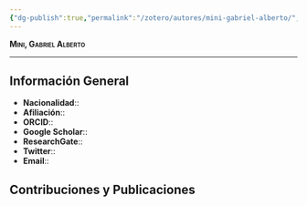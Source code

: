 ```yaml
---
{"dg-publish":true,"permalink":"/zotero/autores/mini-gabriel-alberto/","tags":["#autor","#researcher"]}
---
```



<span style="font-variant:small-caps; font-weight: bold;"> Mini, Gabriel Alberto </span>

---


## Información General

- **Nacionalidad**:: 
- **Afiliación**:: 
- **ORCID**:: 
- **Google Scholar**:: 
- **ResearchGate**:: 
- **Twitter**:: 
- **Email**::
  
## Contribuciones y Publicaciones






